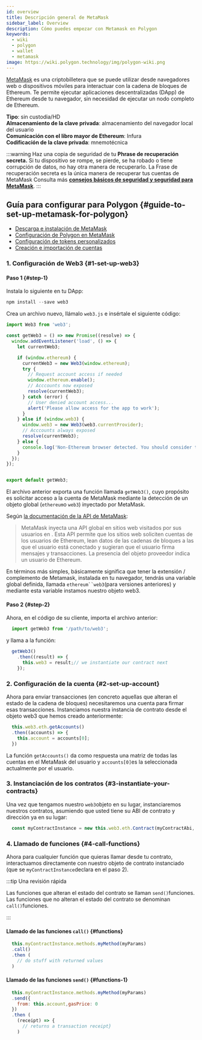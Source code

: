 ```yaml
---
id: overview
title: Descripción general de MetaMask
sidebar_label: Overview
description: Cómo puedes empezar con Metamask en Polygon
keywords:
  - wiki
  - polygon
  - wallet
  - metamask
image: https://wiki.polygon.technology/img/polygon-wiki.png
---
```


[MetaMask](https://metamask.io/) es una criptobilletera que se puede utilizar desde navegadores web o dispositivos móviles para interactuar con la cadena de bloques de Ethereum. Te permite ejecutar aplicaciones descentralizadas (DApp) de Ethereum desde tu navegador, sin necesidad de ejecutar un nodo completo de Ethereum.

**Tipo**: sin custodia/HD <br/>
**Almacenamiento de la clave privada**: almacenamiento del navegador local del usuario <br/>
**Comunicación con el libro mayor de Ethereum**: Infura <br/>
**Codificación de la clave privada**: mnemotécnica <br/>

:::warning
Haz una copia de seguridad de tu **Phrase de recuperación secreta.** Si tu dispositivo se rompe, se pierde, se ha robado o tiene corrupción de datos, no hay otra manera de recuperarlo. La Frase de recuperación secreta es la única manera de recuperar tus cuentas de MetaMask Consulta más **[<ins>consejos básicos de seguridad y seguridad para MetaMask</ins>](https://metamask.zendesk.com/hc/en-us/articles/360015489591-Basic-Safety-and-Security-Tips-for-MetaMask)**.
:::

## Guía para configurar  para Polygon {#guide-to-set-up-metamask-for-polygon}

* [Descarga e instalación de MetaMask](/develop/metamask/tutorial-metamask.md)
* [Configuración de Polygon en MetaMask](/develop/metamask/config-polygon-on-metamask.md)
* [Configuración de tokens personalizados](/develop/metamask/custom-tokens.md)
* [Creación e importación de cuentas](/develop/metamask/multiple-accounts.md)

### 1. Configuración de Web3 {#1-set-up-web3}

#### Paso 1 {#step-1}

Instala lo siguiente en tu DApp:

  ```javascript
  npm install --save web3
  ```

Crea un archivo nuevo, llámalo `web3.js` e insértale el siguiente código:

  ```javascript
  import Web3 from 'web3';

  const getWeb3 = () => new Promise((resolve) => {
    window.addEventListener('load', () => {
      let currentWeb3;

      if (window.ethereum) {
        currentWeb3 = new Web3(window.ethereum);
        try {
          // Request account access if needed
          window.ethereum.enable();
          // Acccounts now exposed
          resolve(currentWeb3);
        } catch (error) {
          // User denied account access...
          alert('Please allow access for the app to work');
        }
      } else if (window.web3) {
        window.web3 = new Web3(web3.currentProvider);
        // Acccounts always exposed
        resolve(currentWeb3);
      } else {
        console.log('Non-Ethereum browser detected. You should consider trying MetaMask!');
      }
    });
  });


  export default getWeb3;
  ```

El archivo anterior exporta una función llamada `getWeb3()`, cuyo propósito es solicitar acceso a la cuenta de MetaMask mediante la detección de un objeto global (`ethereum`o `web3`) inyectado por MetaMask.

Según [la documentación de la API de MetaMask](https://docs.metamask.io/guide/ethereum-provider.html#upcoming-provider-changes):

> MetaMask inyecta una API global en sitios web visitados por sus usuarios en . Esta API permite que los sitios web soliciten cuentas de los usuarios de Ethereum, lean datos de las cadenas de bloques a las que el usuario está conectado y sugieran que el usuario firma mensajes y transacciones. La presencia del objeto proveedor indica un usuario de Ethereum.

En términos más simples, básicamente significa que tener la extensión / complemento de Metamask, instalada en tu navegador, tendrás una variable global definida, llamada `ethereum``web3`(para versiones anteriores) y mediante esta variable instamos nuestro objeto web3.

#### Paso 2 {#step-2}

Ahora, en el código de su cliente, importa el archivo anterior:

```js
  import getWeb3 from '/path/to/web3';
```

y llama a la función:

```js
  getWeb3()
    .then((result) => {
      this.web3 = result;// we instantiate our contract next
    });
```

### 2. Configuración de la cuenta {#2-set-up-account}

Ahora para enviar transacciones (en concreto aquellas que alteran el estado de la cadena de bloques) necesitaremos una cuenta para firmar esas transacciones. Instanciamos nuestra instancia de contrato desde el objeto web3 que hemos creado anteriormente:

```js
  this.web3.eth.getAccounts()
  .then((accounts) => {
    this.account = accounts[0];
  })
```

La función `getAccounts()` da como respuesta una matriz de todas las cuentas en el MetaMask del usuario y `accounts[0]`es la seleccionada actualmente por el usuario.

### 3. Instanciación de los contratos {#3-instantiate-your-contracts}

Una vez que tengamos nuestro `web3`objeto en su lugar, instanciaremos nuestros contratos, asumiendo que usted tiene su ABI de contrato y dirección ya en su lugar:

```js
  const myContractInstance = new this.web3.eth.Contract(myContractAbi, myContractAddress)
```

### 4. Llamado de funciones {#4-call-functions}

Ahora para cualquier función que quieras llamar desde tu contrato, interactuamos directamente con nuestro objeto de contrato instanciado (que se `myContractInstance`declara en el paso 2).

:::tip Una revisión rápida

Las funciones que alteran el estado del contrato se llaman `send()`funciones. Las funciones que no alteran el estado del contrato se denominan `call()`funciones.

:::

#### Llamado de las funciones `call()` {#functions}

```js
  this.myContractInstance.methods.myMethod(myParams)
  .call()
  .then (
    // do stuff with returned values
  )
```

#### Llamado de las funciones `send()` {#functions-1}

```js
  this.myContractInstance.methods.myMethod(myParams)
  .send({
    from: this.account,gasPrice: 0
  })
  .then (
    (receipt) => {
      // returns a transaction receipt}
    )
```
